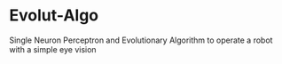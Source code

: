 # Evolut-Algo
Single Neuron Perceptron and Evolutionary Algorithm to operate a robot with a simple eye vision
